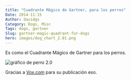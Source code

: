 ```yaml
---
title: "Cuadrante Mágico de Gartner, para los perros"
Date: 2014-11-15
Author: davidgs
Category: Dogs, Misc
Tags: dogs, gartner
Slug: gartner-magic-quadrant-for-dogs
hero: images/dog_chart_2.01.png
---
```


Es como el Cuadrante Mágico de Gartner para los perros.

![gráfico de perro 2.0](/posts/category/dogs/images/dog_chart_2.01.png "dog_chart_2.0.png")

Gracias a [Vox.com](http://www.vox.com/xpress/2014/11/14/7220303/dog-breeds-ranked?utm_campaign=vox&utm_content=article-share-top&utm_medium=social&utm_source=facebook) para su publicación eso.
